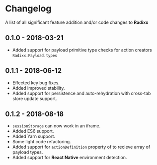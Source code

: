 # Changelog

A list of all significant feature addition and/or code changes to **Radixx**

## 0.1.0 - 2018-03-21

- Added support for payload primitive type checks for action creators `Radixx.Payload.types`

## 0.1.1 - 2018-06-12

- Effected key bug fixes. 
- Added improved stability.
- Added support for persistence and auto-rehydration with cross-tab store update support. 

## 0.1.2 - 2018-08-18

- `sessionStorage` can now work in an iframe.
- Added ES6 support.
- Added Yarn support.
- Some light code refactoring.
- Added support for `actionDefinition` property of to recieve array of payload types.
- Added support for **React Native** environment detection.
